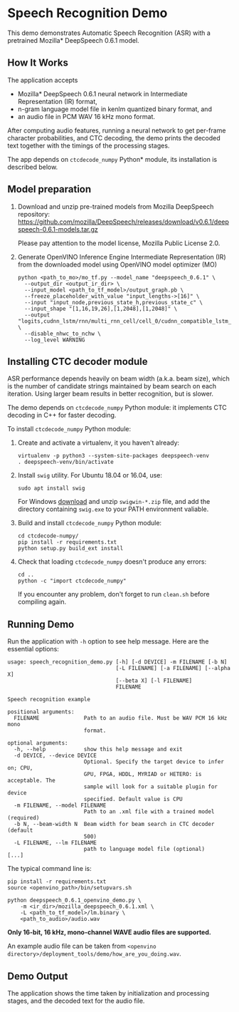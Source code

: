 # Speech Recognition Demo

This demo demonstrates Automatic Speech Recognition (ASR) with a pretrained Mozilla\* DeepSpeech 0.6.1 model.

## How It Works

The application accepts

 * Mozilla\* DeepSpeech 0.6.1 neural network in Intermediate Representation (IR) format,
 * n-gram language model file in kenlm quantized binary format, and
 * an audio file in PCM WAV 16 kHz mono format.

After computing audio features, running a neural network to get per-frame character probabilities, and CTC decoding, the demo prints the decoded text together with the timings of the processing stages.

The app depends on `ctcdecode_numpy` Python\* module, its installation is described below.

## Model preparation

1. Download and unzip pre-trained models from Mozilla DeepSpeech repository:
https://github.com/mozilla/DeepSpeech/releases/download/v0.6.1/deepspeech-0.6.1-models.tar.gz

    Please pay attention to the model license, Mozilla Public License 2.0.

2. Generate OpenVINO Inference Engine Intermediate Representation (IR) from the downloaded model using OpenVINO model optimizer (MO)

    ```shell
    python <path_to_mo>/mo_tf.py --model_name "deepspeech_0.6.1" \
      --output_dir <output_ir_dir> \
      --input_model <path_to_tf_model>/output_graph.pb \
      --freeze_placeholder_with_value "input_lengths->[16]" \
      --input "input_node,previous_state_h,previous_state_c" \
      --input_shape "[1,16,19,26],[1,2048],[1,2048]" \
      --output "logits,cudnn_lstm/rnn/multi_rnn_cell/cell_0/cudnn_compatible_lstm_cell/GatherNd,cudnn_lstm/rnn/multi_rnn_cell/cell_0/cudnn_compatible_lstm_cell/GatherNd_1" \
      --disable_nhwc_to_nchw \
      --log_level WARNING
    ```

## Installing CTC decoder module

ASR performance depends heavily on beam width (a.k.a. beam size), which is the number of candidate strings maintained by beam search on each iteration.
Using larger beam results in better recognition, but is slower.

The demo depends on `ctcdecode_numpy` Python module: it implements CTC decoding in C++ for faster decoding.

To install `ctcdecode_numpy` Python module:

1. Create and activate a virtualenv, it you haven't already:

    ```shell
    virtualenv -p python3 --system-site-packages deepspeech-venv
    . deepspeech-venv/bin/activate
    ```

1. Install `swig` utility.  For Ubuntu 18.04 or 16.04, use:

    ```shell
    sudo apt install swig
    ```

    For Windows [download](http://www.swig.org/download.html) and unzip `swigwin-*.zip` file, and add the directory containing `swig.exe` to your PATH environment valiable.

1. Build and install `ctcdecode_numpy` Python module:

    ```shell
    cd ctcdecode-numpy/
    pip install -r requirements.txt
    python setup.py build_ext install
    ```

1. Check that loading `ctcdecode_numpy` doesn't produce any errors:

    ```shell
    cd ..
    python -c "import ctcdecode_numpy"
    ```

    If you encounter any problem, don't forget to run `clean.sh` before compiling again.


## Running Demo

Run the application with `-h` option to see help message.
Here are the essential options:

```
usage: speech_recognition_demo.py [-h] [-d DEVICE] -m FILENAME [-b N]
                                  [-L FILENAME] [-a FILENAME] [--alpha X]
                                  [--beta X] [-l FILENAME]
                                  FILENAME

Speech recognition example

positional arguments:
  FILENAME              Path to an audio file. Must be WAV PCM 16 kHz mono
                        format.

optional arguments:
  -h, --help            show this help message and exit
  -d DEVICE, --device DEVICE
                        Optional. Specify the target device to infer on; CPU,
                        GPU, FPGA, HDDL, MYRIAD or HETERO: is acceptable. The
                        sample will look for a suitable plugin for device
                        specified. Default value is CPU
  -m FILENAME, --model FILENAME
                        Path to an .xml file with a trained model (required)
  -b N, --beam-width N  Beam width for beam search in CTC decoder (default
                        500)
  -L FILENAME, --lm FILENAME
                        path to language model file (optional)
[...]
```

The typical command line is:

```shell
pip install -r requirements.txt
source <openvino_path>/bin/setupvars.sh

python deepspeech_0.6.1_openvino_demo.py \
    -m <ir_dir>/mozilla_deepspeech_0.6.1.xml \
    -L <path_to_tf_model>/lm.binary \
    <path_to_audio>/audio.wav
```

**Only 16-bit, 16 kHz, mono-channel WAVE audio files are supported.**

An example audio file can be taken from `<openvino directory>/deployment_tools/demo/how_are_you_doing.wav`.

## Demo Output

The application shows the time taken by initialization and processing stages, and the decoded text for the audio file.
